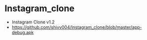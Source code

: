 # Instagram_clone
* Instagram Clone v1.2
* https://github.com/shivv004/Instagram_clone/blob/master/app-debug.apk
